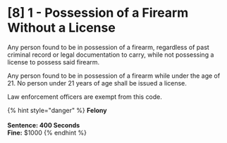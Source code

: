 # \[8] 1 - Possession of a Firearm Without a License

Any person found to be in possession of a firearm, regardless of past criminal record or legal documentation to carry, while not possessing a license to possess said firearm.&#x20;

Any person found to be in possession of a firearm while under the age of 21. No person under 21 years of age shall be issued a license.&#x20;

Law enforcement officers are exempt from this code.

{% hint style="danger" %}
**Felony**\
\
**Sentence: 400 Seconds**\
**Fine:** $1000
{% endhint %}
